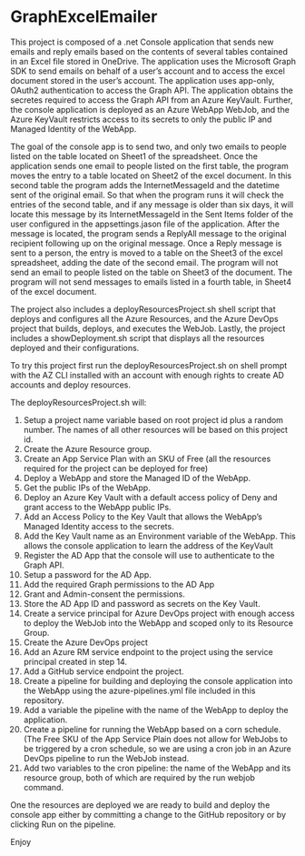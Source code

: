 # GraphExcelEmailer

This project is composed of a .net Console application that sends new emails and reply emails based on the contents of several tables contained in an Excel file stored in OneDrive. The application uses the Microsoft Graph SDK to send emails on behalf of a user’s account and to access the excel document stored in the user’s account.  The application uses app-only, OAuth2 authentication to access the Graph API. The application obtains the secretes required to access the Graph API from an Azure KeyVault. Further, the console application is deployed as an Azure WebApp WebJob, and the Azure KeyVault restricts access to its secrets to only the public IP and Managed Identity of the WebApp.

The goal of the console app is to send two, and only two emails to people listed on the table located on Sheet1 of the spreadsheet. Once the application sends one email to people listed on the first table, the program moves the entry to a table located on Sheet2 of the excel document. In this second table the program adds the InternetMessageId and the datetime sent of the original email.  So that when the program runs it will check the entries of the second table, and if any message is older than six days, it will locate this message by its InternetMessageId in the Sent Items folder of the user configured in the appsettings.jason file of the application.  After the message is located, the program sends a ReplyAll message to the original recipient following up on the original message. Once a Reply message is sent to a person, the entry is moved to a table on the Sheet3 of the excel spreadsheet, adding the date of the second email. The program will not send an email to people listed on the table on Sheet3 of the document. The program will not send messages to emails listed in a fourth table, in Sheet4 of the excel document. 

The project also includes a deployResourcesProject.sh shell script that deploys and configures all the Azure Resources, and the Azure DevOps project that builds, deploys, and executes the WebJob. Lastly, the project includes a showDeployment.sh script that displays all the resources deployed and their configurations.

To try this project first run the deployResourcesProject.sh on shell prompt with the AZ CLI installed with an account with enough rights to create AD accounts and deploy resources.

The deployResourcesProject.sh will:

1)	Setup a project name variable based on root project id plus a random number.  The names of all other resources will be based on this project id.
2)	Create the Azure Resource group.
3)	Create an App Service Plan with an SKU of Free (all the resources required for the project can be deployed for free)
4)	Deploy a WebApp and store the Managed ID of the WebApp.
5)	Get the public IPs of the WebApp.
6)	Deploy an Azure Key Vault with a default access policy of Deny and grant access to the WebApp public IPs.
7)	Add an Access Policy to the Key Vault that allows the WebApp’s Managed Identity access to the secrets.
8)	Add the Key Vault name as an Environment variable of the WebApp. This allows the console application to learn the address of the KeyVault
9)	Register the AD App that the console will use to authenticate to the Graph API.
10)	Setup a password for the AD App.
11)	Add the required Graph permissions to the AD App
12)	Grant and Admin-consent the permissions.
13)	Store the AD App ID and password as secrets on the Key Vault.
14)	Create a service principal for Azure DevOps project with enough access to deploy the WebJob into the WebApp and scoped only to its Resource Group.
15)	Create the Azure DevOps project
16)	Add an Azure RM service endpoint to the project using the service principal created in step 14.
17)	Add a GitHub service endpoint the project.
18)	Create a pipeline for building and deploying the console application into the WebApp using the azure-pipelines.yml file included in this repository.
19)	Add a variable the pipeline with the name of the WebApp to deploy the application.
20)	Create a pipeline for running the WebApp based on a corn schedule. (The Free SKU of the App Service Plain does not allow for WebJobs to be triggered by a cron schedule, so we are using a cron job in an Azure DevOps pipeline to run the WebJob instead.
21)	Add two variables to the cron pipeline: the name of the WebApp and its resource group, both of which are required by the run webjob command.


One the resources are deployed we are ready to build and deploy the console app either by committing a change to the GitHub repository or by clicking Run on the pipeline.

Enjoy 
